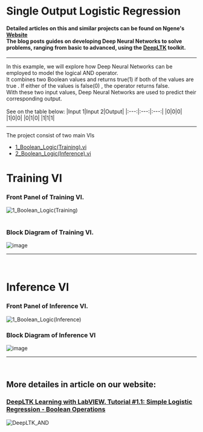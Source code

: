 # Single Output Logistic Regression


#### Detailed articles on this and similar projects can be found on Ngene's [Website](https://www.ngene.co/blog) <br/> The blog posts guides on developing Deep Neural Networks to solve problems, ranging from basic to advanced, using the [DeepLTK](https://www.ngene.co/deep-learning-toolkit-for-labview) toolkit.
----

In this example, we will explore how Deep Neural Networks can be employed to model the logical AND operator.
<br/>
It combines two Boolean values and returns true(1) if both of the values are true . If either of the values is false(0) , the operator returns false.
<br/>
With these two input values, Deep Neural Networks are used to predict their corresponding output. 
<br><br>
See on the table below:
|Input 1|Input 2|Output|
|:---:|:---:|:---:|
|0|0|0|
|1|0|0|
|0|1|0|
|1|1|1|

----

The project consist of two main VIs
- [1_Boolean_Logic(Training).vi](#training-vi)
- [2_Boolean_Logic(Inference).vi](#inference-vi)

# Training VI

### Front Panel of Training VI. <br/>

![1_Boolean_Logic(Training)](https://github.com/ngenehub/deepltk_examples/assets/131282716/25be09bd-b905-4b40-a1c5-06bc1f4fb2cd) <br/> <br/>

### Block Diagram of Training VI. <br/>

![image](https://github.com/ngenehub/deepltk_examples/assets/131282716/b4f9a723-29c6-4994-9af9-32717026d7ac)

----

<br/>

# Inference VI

### Front Panel of Inference VI. <br/>

![1_Boolean_Logic(Inference)](https://github.com/ngenehub/deepltk_examples/assets/131282716/e002018a-e5b3-4afd-bd30-ab96dfd494a3)

### Block Diagram of Inference VI <br/>

![image](https://github.com/ngenehub/deepltk_examples/assets/131282716/64c46bc2-b66c-4d77-8ef4-bb7718adf13c)

----

<br/>

## More detailes in article on our website:

### [DeepLTK Learning with LabVIEW. Tutorial #1.1: Simple Logistic Regression - Boolean Operations](https://www.ngene.co/post/deeplearning-with-labview-simple-boolean)
![DeepLTK_AND](https://github.com/ngenehub/deepltk_examples/assets/131282716/a50c0278-83b4-4e57-838b-772e9b168df6)


